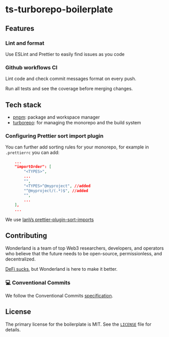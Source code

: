 # ts-turborepo-boilerplate

## Features

### Lint and format

Use ESLint and Prettier to easily find issues as you code

### Github workflows CI

Lint code and check commit messages format on every push.

Run all tests and see the coverage before merging changes.

## Tech stack

-   [pnpm](https://pnpm.io/): package and workspace manager
-   [turborepo](https://turbo.build/repo/docs): for managing the monorepo and the build system

### Configuring Prettier sort import plugin

You can further add sorting rules for your monorepo, for example in `.prettierrc` you can add:

```json
    ...
    "importOrder": [
        "<TYPES>",
        ...
        "",
        "<TYPES>^@myproject", //added
        "^@myproject/(.*)$", //added
        "",
        ...
    ],
    ...
```

We use [IanVs prettier-plugin-sort-imports](https://github.com/IanVS/prettier-plugin-sort-imports)

## Contributing

Wonderland is a team of top Web3 researchers, developers, and operators who believe that the future needs to be open-source, permissionless, and decentralized.

[DeFi sucks](https://defi.sucks), but Wonderland is here to make it better.

### 💻 Conventional Commits

We follow the Conventional Commits [specification](https://www.conventionalcommits.org/en/v1.0.0/#specification).

## License

The primary license for the boilerplate is MIT. See the [`LICENSE`](./LICENSE) file for details.
